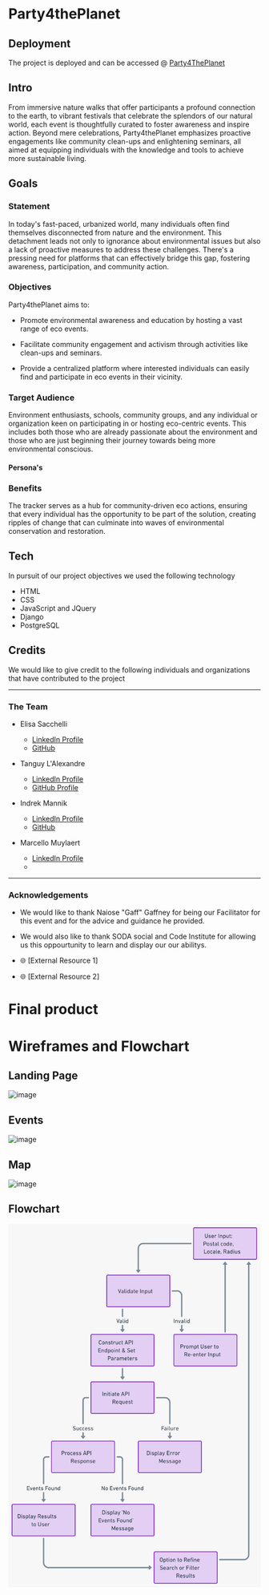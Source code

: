 # Party4thePlanet 

## Deployment
The project is deployed and can be accessed @ [Party4ThePlanet](https://p4tp-7e492ba8bb6b.herokuapp.com/)


## Intro
From immersive nature walks that offer participants a profound connection to the earth, to vibrant festivals that celebrate the splendors of our natural world, each event is thoughtfully curated to foster awareness and inspire action. Beyond mere celebrations, Party4thePlanet emphasizes proactive engagements like community clean-ups and enlightening seminars, all aimed at equipping individuals with the knowledge and tools to achieve more sustainable living. 

## Goals

### Statement
In today's fast-paced, urbanized world, many individuals often find themselves disconnected from nature and the environment. This detachment leads not only to ignorance about environmental issues but also a lack of proactive measures to address these challenges. There's a pressing need for platforms that can effectively bridge this gap, fostering awareness, participation, and community action.

### Objectives
Party4thePlanet aims to:

- Promote environmental awareness and education by hosting a vast range of eco events.

- Facilitate community engagement and activism through activities like clean-ups and seminars.
  
- Provide a centralized platform where interested individuals can easily find and participate in eco events in their vicinity.

### Target Audience

Environment enthusiasts, schools, community groups, and any individual or organization keen on participating in or hosting eco-centric events. This includes both those who are already passionate about the environment and those who are just beginning their journey towards being more environmental conscious.

#### Persona's 

### Benefits

The tracker serves as a hub for community-driven eco actions, ensuring that every individual has the opportunity to be part of the solution, creating ripples of change that can culminate into waves of environmental conservation and restoration.

## Tech

In pursuit of our project objectives we used the following technology 
  - HTML
  - CSS
  - JavaScript and JQuery
  - Django
  - PostgreSQL

## Credits

We would like to give credit to the following individuals and organizations that have contributed to the project 
<hr>

### The Team 
- Elisa Sacchelli 
  - [LinkedIn Profile](https://www.linkedin.com/in/elisa-sacchelli)
  - [GitHub](https://github.com/EliSacch)
  
- Tanguy L'Alexandre
  - [LinkedIn Profile](https://www.linkedin.com/mwlite/in/tanguy-l-alexandre-a72694272)
  - [GitHub Profile](https://github.com/tlalexandre?tab=repositories)

- Indrek Mannik
  - [LinkedIn Profile](https://www.linkedin.com/in/indrek-mannik-038770259/)
  - [GitHub](https://github.com/Inc21)

- Marcello Muylaert
  - [LinkedIn Profile](https://www.linkedin.com/in/marcello-muylaert-519b71201/)
  - []()

---

### Acknowledgements

- We would like to thank Naiose "Gaff" Gaffney for being our Facilitator for this  event and for the advice and guidance he provided.

- We would also like to thank SODA social and Code Institute for allowing us this oppourtunity to learn and display our our abilitys.


- 🌐 [External Resource 1]
- 🌐 [External Resource 2]

# Final product


# Wireframes and Flowchart 

## Landing Page
![image](https://github.com/tlalexandre/Party4thePlanet/assets/120526785/5cce1629-967d-42db-9af3-20021876e885)
## Events
![image](https://github.com/tlalexandre/Party4thePlanet/assets/120526785/e1ab16c4-c568-450c-a0e6-cc0855492554)
## Map
![image](https://github.com/tlalexandre/Party4thePlanet/assets/120526785/e7c51291-fb77-43cf-914e-e0aac11ca898)
## Flowchart 
![image](static\images\flowchart.png)

